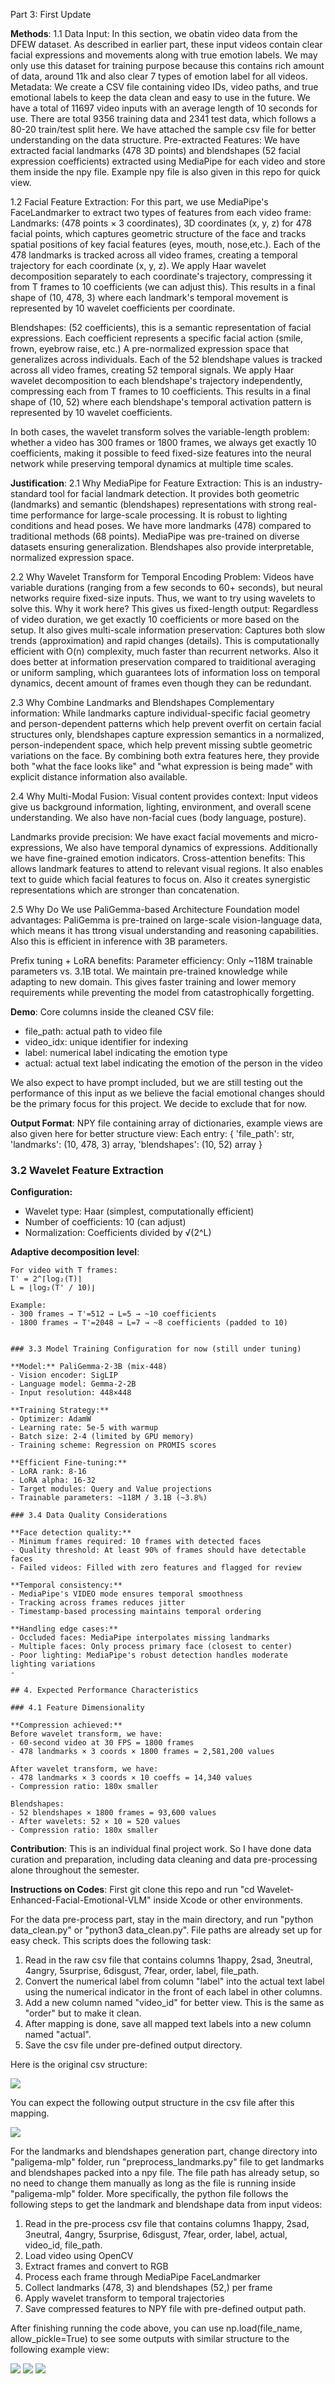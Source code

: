 Part 3: First Update

**Methods**:
1.1 Data Input: In this section, we obatin video data from the DFEW dataset. As described in earlier part, these input videos contain clear facial expressions and movements along with true emotion labels. We may only use this dataset for training purpose because this contains rich amount of data, around 11k and also clear 7 types of emotion label for all videos. 
Metadata: We create a CSV file containing video IDs, video paths, and true emotional labels to keep the data clean and easy to use in the future. We have a total of 11697 video inputs with an average length of 10 seconds for use. There are total 9356 training data and 2341 test data, which follows a 80-20 train/test split here. We have attached the sample csv file for better understanding on the data structure. 
Pre-extracted Features: We have extracted facial landmarks (478 3D points) and blendshapes (52 facial expression coefficients) extracted using MediaPipe for each video and store them inside the npy file. Example npy file is also given in this repo for quick view. 

1.2 Facial Feature Extraction: For this part, we use MediaPipe's FaceLandmarker to extract two types of features from each video frame:
Landmarks: (478 points × 3 coordinates), 3D coordinates (x, y, z) for 478 facial points, which captures geometric structure of the face and tracks spatial positions of key facial features (eyes, mouth, nose,etc.). Each of the 478 landmarks is tracked across all video frames, creating a temporal trajectory for each coordinate (x, y, z). We apply Haar wavelet decomposition separately to each coordinate's trajectory, compressing it from T frames to 10 coefficients (we can adjust this). This results in a final shape of (10, 478, 3) where each landmark's temporal movement is represented by 10 wavelet coefficients per coordinate.

Blendshapes: (52 coefficients), this is a semantic representation of facial expressions. Each coefficient represents a specific facial action (smile, frown, eyebrow raise, etc.) A pre-normalized expression space that generalizes across individuals. Each of the 52 blendshape values is tracked across all video frames, creating 52 temporal signals. We apply Haar wavelet decomposition to each blendshape's trajectory independently, compressing each from T frames to 10 coefficients. This results in a final shape of (10, 52) where each blendshape's temporal activation pattern is represented by 10 wavelet coefficients.

In both cases, the wavelet transform solves the variable-length problem: whether a video has 300 frames or 1800 frames, we always get exactly 10 coefficients, making it possible to feed fixed-size features into the neural network while preserving temporal dynamics at multiple time scales.

**Justification**:
2.1 Why MediaPipe for Feature Extraction: This is an industry-standard tool for facial landmark detection. It provides both geometric (landmarks) and semantic (blendshapes) representations with strong real-time performance for large-scale processing. It is robust to lighting conditions and head poses. We have more landmarks (478) compared to traditional methods (68 points). MediaPipe was pre-trained on diverse datasets ensuring generalization. Blendshapes also provide interpretable, normalized expression space.

2.2 Why Wavelet Transform for Temporal Encoding
Problem: Videos have variable durations (ranging from a few seconds to 60+ seconds), but neural networks require fixed-size inputs.
Thus, we want to try using wavelets to solve this. Why it work here? This gives us fixed-length output: Regardless of video duration, we get exactly 10 coefficients or more based on the setup. It also gives multi-scale information preservation: Captures both slow trends (approximation) and rapid changes (details). This is computationally efficient with O(n) complexity, much faster than recurrent networks. Also it does better at information preservation compared to traiditional averaging or uniform sampling, which guarantees lots of information loss on temporal dynamics, decent amount of frames even though they can be redundant.  

2.3 Why Combine Landmarks and Blendshapes
Complementary information: While landmarks capture individual-specific facial geometry and person-dependent patterns which help prevent overfit on certain facial structures only, blendshapes capture expression semantics in a normalized, person-independent space, which help prevent missing subtle geometric variations on the face. By combining both extra features here, they provide both "what the face looks like" and "what expression is being made" with explicit distance information also available. 

2.4 Why Multi-Modal Fusion:
Visual content provides context: Input videos give us background information, lighting, environment, and overall scene understanding. We also have non-facial cues (body language, posture).

Landmarks provide precision: We have exact facial movements and micro-expressions, We also have temporal dynamics of expressions. Additionally we have fine-grained emotion indicators.
Cross-attention benefits: This allows landmark features to attend to relevant visual regions. It also enables text to guide which facial features to focus on. Also it creates synergistic representations which are stronger than concatenation.

2.5 Why Do We use PaliGemma-based Architecture
Foundation model advantages: PaliGemma is pre-trained on large-scale vision-language data, which means it has ttrong visual understanding and reasoning capabilities. Also this is efficient in inference with 3B parameters. 

Prefix tuning + LoRA benefits: Parameter efficiency: Only ~118M trainable parameters vs. 3.1B total. We maintain pre-trained knowledge while adapting to new domain. This gives faster training and lower memory requirements while preventing the model from catastrophically forgetting.


**Demo**: Core columns inside the cleaned CSV file:
- file_path: actual path to video file
- video_idx: unique identifier for indexing
- label: numerical label indicating the emotion type
- actual: actual text label indicating the emotion of the person in the video

We also expect to have prompt included, but we are still testing out the performance of this input as we believe the facial emotional changes should be the primary focus for this project. We decide to exclude that for now. 


**Output Format**: NPY file containing array of dictionaries, example views are also given here for better structure view:
Each entry: {
    'file_path': str,
    'landmarks': (10, 478, 3) array,
    'blendshapes': (10, 52) array
}

### 3.2 Wavelet Feature Extraction

**Configuration:**
- Wavelet type: Haar (simplest, computationally efficient)
- Number of coefficients: 10 (can adjust)
- Normalization: Coefficients divided by √(2^L)

**Adaptive decomposition level**:
```
For video with T frames:
T' = 2^⌈log₂(T)⌉
L = ⌊log₂(T' / 10)⌋

Example:
- 300 frames → T'=512 → L=5 → ~10 coefficients
- 1800 frames → T'=2048 → L=7 → ~8 coefficients (padded to 10)


### 3.3 Model Training Configuration for now (still under tuning)

**Model:** PaliGemma-2-3B (mix-448)
- Vision encoder: SigLIP
- Language model: Gemma-2-2B
- Input resolution: 448×448

**Training Strategy:**
- Optimizer: AdamW
- Learning rate: 5e-5 with warmup
- Batch size: 2-4 (limited by GPU memory)
- Training scheme: Regression on PROMIS scores

**Efficient Fine-tuning:**
- LoRA rank: 8-16
- LoRA alpha: 16-32
- Target modules: Query and Value projections
- Trainable parameters: ~118M / 3.1B (~3.8%)

### 3.4 Data Quality Considerations

**Face detection quality:**
- Minimum frames required: 10 frames with detected faces
- Quality threshold: At least 90% of frames should have detectable faces
- Failed videos: Filled with zero features and flagged for review

**Temporal consistency:**
- MediaPipe's VIDEO mode ensures temporal smoothness
- Tracking across frames reduces jitter
- Timestamp-based processing maintains temporal ordering

**Handling edge cases:**
- Occluded faces: MediaPipe interpolates missing landmarks
- Multiple faces: Only process primary face (closest to center)
- Poor lighting: MediaPipe's robust detection handles moderate lighting variations
- 

## 4. Expected Performance Characteristics

### 4.1 Feature Dimensionality

**Compression achieved:**
Before wavelet transform, we have:
- 60-second video at 30 FPS = 1800 frames
- 478 landmarks × 3 coords × 1800 frames = 2,581,200 values

After wavelet transform, we have:
- 478 landmarks × 3 coords × 10 coeffs = 14,340 values
- Compression ratio: 180x smaller

Blendshapes:
- 52 blendshapes × 1800 frames = 93,600 values
- After wavelets: 52 × 10 = 520 values
- Compression ratio: 180x smaller
```

**Contribution**: This is an individual final project work. So I have done data curation and preparation, including data cleaning and data pre-processing alone throughout the semester. 

**Instructions on Codes**: First git clone this repo and run "cd Wavelet-Enhanced-Facial-Emotional-VLM" inside Xcode or other environments. 

For the data pre-process part, stay in the main directory, and run "python data_clean.py" or "python3 data_clean.py". File paths are already set up for easy check. 
This scripts does the following task:
1. Read in the raw csv file that contains columns 1happy, 2sad, 3neutral, 4angry, 5surprise, 6disgust, 7fear, order, label, file_path.
2. Convert the numerical label from column "label" into the actual text label using the numerical indicator in the front of each label in other columns.
3. Add a new column named "video_id" for better view. This is the same as "order" but to make it clean. 
4. After mapping is done, save all mapped text labels into a new column named "actual".
5. Save the csv file under pre-defined output directory.

Here is the original csv structure: 

<tr><td width="30%"><image src="samples-gif/original_csv.png" /></td><td width="15%"></td></tr>


You can expect the following output structure in the csv file after this mapping.

<tr><td width="30%"><image src="samples-gif/label_mapping.png" /></td><td width="15%"></td></tr>


For the landmarks and blendshapes generation part, change directory into "paligema-mlp" folder, run "preprocess_landmarks.py" file to get landmarks and blendshapes packed into a npy file. The file path has already setup, so no need to change them manually as long as the file is running inside "paligema-mlp" folder. More specifically, the python file follows the following steps to get the landmark and blendshape data from input videos: 
1. Read in the pre-process csv file that contains columns 1happy, 2sad, 3neutral, 4angry, 5surprise, 6disgust, 7fear, order, label, actual, video_id, file_path. 
2. Load video using OpenCV
3. Extract frames and convert to RGB
4. Process each frame through MediaPipe FaceLandmarker
5. Collect landmarks (478, 3) and blendshapes (52,) per frame
6. Apply wavelet transform to temporal trajectories
7. Save compressed features to NPY file with pre-defined output path. 

After finishing running the code above, you can use np.load(file_name, allow_pickle=True) to see some outputs with similar structure to the following example view: 

<tr><td width="30%"><image src="samples-gif/npy_example_1.png" /></td><td width="15%"></td></tr>
<tr><td width="30%"><image src="samples-gif/npy_example_2.png" /></td><td width="15%"></td></tr>
<tr><td width="30%"><image src="samples-gif/npy_example_3.png" /></td><td width="15%"></td></tr>
